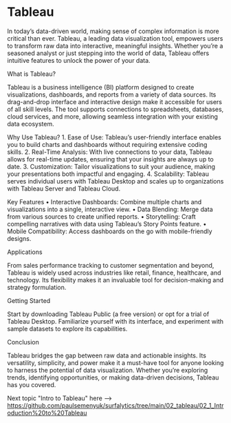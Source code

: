 # Tableau

In today’s data-driven world, making sense of complex information is more critical than ever. Tableau, a leading data visualization tool, empowers users to transform raw data into interactive, meaningful insights. Whether you’re a seasoned analyst or just stepping into the world of data, Tableau offers intuitive features to unlock the power of your data.

What is Tableau?

Tableau is a business intelligence (BI) platform designed to create visualizations, dashboards, and reports from a variety of data sources. Its drag-and-drop interface and interactive design make it accessible for users of all skill levels. The tool supports connections to spreadsheets, databases, cloud services, and more, allowing seamless integration with your existing data ecosystem.

Why Use Tableau?
	1.	Ease of Use: Tableau’s user-friendly interface enables you to build charts and dashboards without requiring extensive coding skills.
	2.	Real-Time Analysis: With live connections to your data, Tableau allows for real-time updates, ensuring that your insights are always up to date.
	3.	Customization: Tailor visualizations to suit your audience, making your presentations both impactful and engaging.
	4.	Scalability: Tableau serves individual users with Tableau Desktop and scales up to organizations with Tableau Server and Tableau Cloud.

Key Features
	•	Interactive Dashboards: Combine multiple charts and visualizations into a single, interactive view.
	•	Data Blending: Merge data from various sources to create unified reports.
	•	Storytelling: Craft compelling narratives with data using Tableau’s Story Points feature.
	•	Mobile Compatibility: Access dashboards on the go with mobile-friendly designs.

Applications

From sales performance tracking to customer segmentation and beyond, Tableau is widely used across industries like retail, finance, healthcare, and technology. Its flexibility makes it an invaluable tool for decision-making and strategy formulation.

Getting Started

Start by downloading Tableau Public (a free version) or opt for a trial of Tableau Desktop. Familiarize yourself with its interface, and experiment with sample datasets to explore its capabilities.

Conclusion

Tableau bridges the gap between raw data and actionable insights. Its versatility, simplicity, and power make it a must-have tool for anyone looking to harness the potential of data visualization. Whether you’re exploring trends, identifying opportunities, or making data-driven decisions, Tableau has you covered.

Next topic "Intro to Tableau" here --> https://github.com/paulsemenyuk/surfalytics/tree/main/02_tableau/02_1_Introduction%20to%20Tableau

